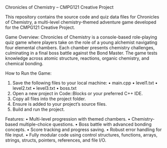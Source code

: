 Chronicles of Chemistry – CMPG121 Creative Project

This repository contains the source code and quiz data files for Chronicles of Chemistry, a multi-level chemistry-themed adventure game developed for the CMPG121 Creative Project.

Game Overview:
Chronicles of Chemistry is a console-based role-playing quiz game where players take on the role of a young alchemist navigating four elemental chambers. Each chamber presents chemistry challenges, culminating in a final boss battle against the Bond Master. The game tests knowledge across atomic structure, reactions, organic chemistry, and chemical bonding.

How to Run the Game:
1. 	Save the following files to your local machine:
• 	main.cpp
• 	level1.txt
• 	level2.txt
• 	level3.txt
• 	boss.txt
3. 	Open a new project in Code::Blocks or your preferred C++ IDE.
4. 	Copy all files into the project folder.
5. 	Ensure  is added to your project’s source files.
6. 	Build and run the project.

Features:
• 	Multi-level progression with themed chambers.
• 	Chemistry-based multiple-choice questions.
• 	Boss battle with advanced bonding concepts.
• 	Score tracking and progress saving.
• 	Robust error handling for file input.
• 	Fully modular code using control structures, functions, arrays, strings, structs, pointers, references, and file I/O.
